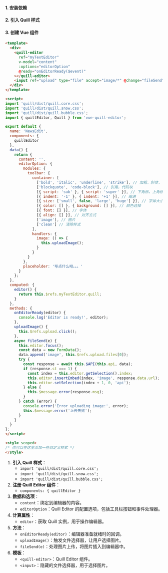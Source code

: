 #### 1. 安装依赖

#### 2. 引入 Quill 样式

#### 3. 创建 Vue 组件

```html
<template>
  <div>
    <quill-editor
      ref="myTextEditor"
      v-model="content"
      :options="editorOption"
      @ready="onEditorReady($event)"
    ></quill-editor>
    <input ref="upload" type="file" accept="image/*" @change="fileSend" />
  </div>
</template>

<script>
import 'quill/dist/quill.core.css';
import 'quill/dist/quill.snow.css';
import 'quill/dist/quill.bubble.css';
import { quillEditor, Quill } from 'vue-quill-editor';

export default {
  name: 'NewsEdit',
  components: {
    quillEditor
  },
  data() {
    return {
      content: '',
      editorOption: {
        modules: {
          toolbar: {
            container: [
              ['bold', 'italic', 'underline', 'strike'], // 加粗，斜体，下划线，删除线
              ['blockquote', 'code-block'], // 引用，代码块
              [{ script: 'sub' }, { script: 'super' }], // 下角标，上角标
              [{ indent: '-1' }, { indent: '+1' }], // 缩进
              [{ size: ['small', false, 'large', 'huge'] }], // 字体大小
              [{ color: [] }, { background: [] }], // 颜色选择
              [{ font: [] }], // 字体
              [{ align: [] }], // 对齐方式
              ['image'], // 图片
              ['clean'] // 清除样式
            ],
            handlers: {
              image: () => {
                this.uploadImage();
              }
            }
          }
        },
        placeholder: '写点什么吧。。。'
      }
    };
  },
  computed: {
    editor() {
      return this.$refs.myTextEditor.quill;
    }
  },
  methods: {
    onEditorReady(editor) {
      console.log('Editor is ready!', editor);
    },
    uploadImage() {
      this.$refs.upload.click();
    },
    async fileSend(e) {
      this.editor.focus();
      const data = new FormData();
      data.append('image', this.$refs.upload.files[0]);
      try {
        const response = await this.$API(this.api, data);
        if (response.st === 1) {
          const index = this.editor.getSelection().index;
          this.editor.insertEmbed(index, 'image', response.data.url);
          this.editor.setSelection(index + 1, 0, 'api');
        } else {
          this.$message.error(response.msg);
        }
      } catch (error) {
        console.error('Error uploading image:', error);
        this.$message.error('上传失败');
      }
    }
  }
};
</script>

<style scoped>
/* 你可以在这里添加一些自定义样式 */
</style>
```

1. **引入 Quill 样式**：
   - `import 'quill/dist/quill.core.css';`
   - `import 'quill/dist/quill.snow.css';`
   - `import 'quill/dist/quill.bubble.css';`
2. **注册 Quill Editor 组件**：
   - `components: { quillEditor }`
3. **数据和选项**：
   - `content`：绑定到编辑器的内容。
   - `editorOption`：Quill Editor 的配置选项，包括工具栏按钮和事件处理器。
4. **计算属性**：
   - `editor`：获取 Quill 实例，用于操作编辑器。
5. **方法**：
   - `onEditorReady(editor)`：编辑器准备就绪时的回调。
   - `uploadImage()`：触发文件选择器，让用户选择图片。
   - `fileSend(e)`：处理图片上传，将图片插入到编辑器中。
6. **模板**：
   - `<quill-editor>`：Quill Editor 组件。
   - `<input>`：隐藏的文件选择器，用于选择图片。